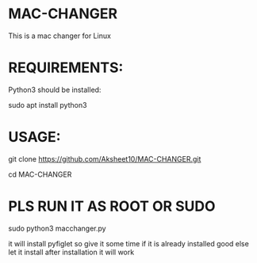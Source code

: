 # MAC-CHANGER
This is a mac changer for Linux

# REQUIREMENTS:

Python3 should be installed:

sudo apt install python3

# USAGE:
git clone https://github.com/Aksheet10/MAC-CHANGER.git

cd MAC-CHANGER
# PLS RUN IT AS ROOT OR SUDO
sudo python3 macchanger.py

it will install pyfiglet so give it some time
if it is already installed good
else let it install
after installation it will work

